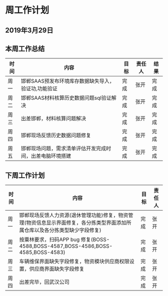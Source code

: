 # 周工作计划

## 2019年3月29日

## 本周工作总结

|时间|内容|目标|责任人|结果|
|--|--|--|--|--|
|周一|邯郸SAAS预发布环境库存数据缺失导入，验证功,功能验证 |完成|张开|完成|
|周二|邯郸SAAS材料核算历史数据问题sql验证解决|完成|张开|完成|
|周三|出差邯郸，材料核算问题解决|完成|张开|完成|
|周四|邯郸现场反馈历史数据问题修复|完成|张开|完成|
|周五|邯郸现场问题，需求清单评估开发完成时间，出差电脑环境搭建|完成|张开|完成|

## 下周工作计划

|时间|内容|目标|责任人|
|--|--|--|--|
|周一|邯郸现场反馈人力资源(退休管理功能)修复，物资管理(物资信息显示界面修复，各分拣类型界面添加所属仓库以及各分拣类型缺少字段修复)|完成|张开|
|周二|按粟林要求，扫码APP bug 修复(BOSS-4588,BOSS-4587,BOSS-4586,BOSS-4585,BOSS-4583)|完成|张开|
|周三|车辆维保界面缺失字段修复，物资模块供应商权限设置，供应商界面缺失字段修复|完成|张开|
|周四|出差完毕，回武汉公司|完成|张开|

